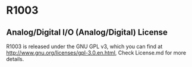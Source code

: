 # R1003
Analog/Digital I/O (Analog/Digital)
License
-------
R1003 is released under the GNU GPL v3, which you can find at <http://www.gnu.org/licenses/gpl-3.0.en.html>,
Check License.md for more details.